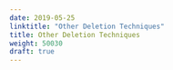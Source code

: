 ```yaml
---
date: 2019-05-25
linktitle: "Other Deletion Techniques"
title: Other Deletion Techniques
weight: 50030
draft: true
---
```

